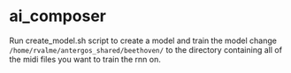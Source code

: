 # ai_composer
Run create_model.sh script to create a model and train the model
change `/home/rvalme/antergos_shared/beethoven/` to the directory containing all of the midi files you want to train the rnn on.
